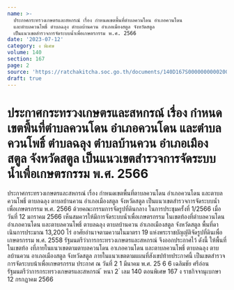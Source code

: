 ```yaml
---
name: >-
  ประกาศกระทรวงเกษตรและสหกรณ์ เรื่อง กำหนดเขตพื้นที่ตำบลควนโดน อำเภอควนโดน
  และตำบลควนโพธิ์ ตำบลฉลุง ตำบลบ้านควน อำเภอเมืองสตูล จังหวัดสตูล
  เป็นแนวเขตสำรวจการจัดระบบน้ำเพื่อเกษตรกรรม พ.ศ. 2566
date: '2023-07-12'
category: ง พิเศษ
volume: 140
section: 167
page: 2
source: 'https://ratchakitcha.soc.go.th/documents/140D167S0000000000200.pdf'
draft: true
---
```


# ประกาศกระทรวงเกษตรและสหกรณ์ เรื่อง กำหนดเขตพื้นที่ตำบลควนโดน อำเภอควนโดน และตำบลควนโพธิ์ ตำบลฉลุง ตำบลบ้านควน อำเภอเมืองสตูล จังหวัดสตูล เป็นแนวเขตสำรวจการจัดระบบน้ำเพื่อเกษตรกรรม พ.ศ. 2566

ประกาศกระทรวงเกษตรและสหกรณ์ เรื่อง กำหนดเขตพื้นที่ตาบลควนโดน อำเภอควนโดน และตาบลควนโพธิ์ ตาบลฉลุง ตาบลบ้านควน อำเภอเมืองสตูล จังหวัดสตูล เป็นแนวเขตสำรวจการจัดระบบน้ำเพื่อเกษตรกรรม พ.ศ. 2566 ด้วยคณะกรรมการจัดรูปที่ดินกลาง ในการประชุมครั้งที่ 1/2566 เมื่อวันที่ 12 มกราคม 2566 เห็นสมควรให้มีการจัดระบบน้ำเพื่อเกษตรกรรม ในเขตท้องที่ตำบลควนโดน อำเภอควนโดน และตาบลควนโพธิ์ ตาบลฉลุง ตาบลบ้านควน อำเภอเมืองสตูล จังหวัดสตูล พื้นที่ดาเนินการประมาณ 13,200 ไร่ อาศัยอำนาจตามความในมาตรา 19 แห่งพระราชบัญญัติจัดรูปที่ดินเพื่อเกษตรกรรม พ.ศ. 2558 รัฐมนตรีว่าการกระทรวงเกษตรและสหกรณ์ จึงออกประกาศไว้ ดังนี้ ให้พื้นที่ในเขตท้อ งที่ภายในแนวเขตตามตาบลควนโดน อาเภอควนโดน และตาบลควนโพธิ์ ตาบลฉลุง ตาบลบ้านควน อาเภอเมืองสตูล จังหวัดสตูล ภายในแนวเขตตามแผนที่สังเขปท้ายประกาศนี้ เป็นเขตสำรวจการจัดระบบน้าเพื่อเกษตรกรรม ประกาศ ณ วันที่ 2 1 มีนาคม พ.ศ. 25 6 6 เฉลิมชัย ศรีอ่อน รัฐมนตรีว่าการกระทรวงเกษตรและสหกรณ์ ้ หนา 2 ่ เลม 140 ตอนพิเศษ 167 ง ราชกิจจานุเบกษา 12 กรกฎาคม 2566

